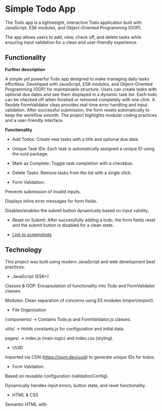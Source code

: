 # Simple Todo App

The Todo app is a lightweight, interactive Todo application built with JavaScript, ES6 modules, and Object-Oriented Programming (OOP).

The app allows users to add, view, check off, and delete tasks while ensuring input validation for a clean and user-friendly experience.

## Functionality

**Further description**

A simple yet powerful Todo app designed to make managing daily tasks effortless.
Developed with JavaScript, ES6 modules, and Object-Oriented Programming (OOP) for maintainable structure.
Users can create tasks with optional due dates and see them displayed in a dynamic task list.
Each todo can be checked off when finished or removed completely with one click.
A flexible FormValidator class provides real-time error handling and input validation.
After successful submission, the form resets automatically to keep the workflow smooth.
The project highlights modular coding practices and a user-friendly interface.

**Functionality**

- Add Todos: Create new tasks with a title and optional due date.

- Unique Task IDs: Each task is automatically assigned a unique ID using the uuid package.

- Mark as Complete: Toggle task completion with a checkbox.

- Delete Tasks: Remove tasks from the list with a single click.

- Form Validation:

Prevents submission of invalid inputs.

Displays inline error messages for form fields.

Disables/enables the submit button dynamically based on input validity.

- Reset on Submit: After successfully adding a todo, the form fields reset and the submit button is disabled for a clean state.

- [Link to screenshots](https://www.canva.com/design/DAGyZZB33oQ/08W6tAWsC_oRnno8aTzywQ/edit?utm_content=DAGyZZB33oQ&utm_campaign=designshare&utm_medium=link2&utm_source=sharebutton)

## Technology

This project was built using modern JavaScript and web development best practices:

- JavaScript (ES6+)

Classes & OOP: Encapsulation of functionality into Todo and FormValidator classes.

Modules: Clean separation of concerns using ES modules (import/export).

- File Organization

components/ → Contains Todo.js and FormValidator.js classes.

utils/ → Holds constants.js for configuration and initial data.

pages/ → index.js (main logic) and index.css (styling).

- UUID

Imported via CDN (https://jspm.dev/uuid) to generate unique IDs for todos.

- Form Validation

Based on reusable configuration (validationConfig).

Dynamically handles input errors, button state, and reset functionality.

- HTML & CSS

Semantic HTML with <template> elements for task generation.

CSS for layout, styling, and responsive design.

## Deployment

This project is deployed on GitHub Pages:

- ADD LINK HERE
